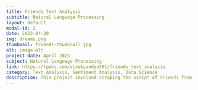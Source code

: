 ```yaml
---
title: Friends Text Analysis
subtitle: Natural Language Processing
layout: default
modal-id: 2
date: 2023-04-20
img: dreams.png
thumbnail: friends-thumbnail.jpg
alt: image-alt
project-date: April 2023
subject: Natural Language Processing
link: https://rpubs.com/vivekpandya501/friends_text_analysis
category: Text Analysis, Sentiment Analysis, Data Science
description: This project involved scraping the script of Friends from HTML and XML using R, transformations, cleansing, and then performing statistical tests and analysis on the script to determine specific answers to questions. One of the key analyses was to demonstrate the hypothesis of racial content in the script. Sentiment analysis and verbosity were demonstrated in the findings.
---
```

